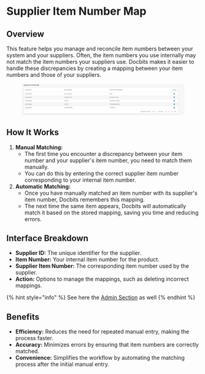 # Supplier Item Number Map

## **Overview**

This feature helps you manage and reconcile item numbers between your system and your suppliers. Often, the item numbers you use internally may not match the item numbers your suppliers use. Docbits makes it easier to handle these discrepancies by creating a mapping between your item numbers and those of your suppliers.

<figure><img src="../../../.gitbook/assets/Bildschirmfoto 2024-05-15 um 13.24.17.png" alt=""><figcaption></figcaption></figure>

## **How It Works**

1. **Manual Matching:**
   * The first time you encounter a discrepancy between your item number and your supplier's item number, you need to match them manually.
   * You can do this by entering the correct supplier item number corresponding to your internal item number.
2. **Automatic Matching:**
   * Once you have manually matched an item number with its supplier's item number, Docbits remembers this mapping.
   * The next time the same item appears, Docbits will automatically match it based on the stored mapping, saving you time and reducing errors.

## **Interface Breakdown**

* **Supplier ID:** The unique identifier for the supplier.
* **Item Number:** Your internal item number for the product.
* **Supplier Item Number:** The corresponding item number used by the supplier.
* **Action:** Options to manage the mappings, such as deleting incorrect mappings.

{% hint style="info" %}
See here the [Admin Section](../../../administration-and-setup/settings/global-settings/document-types/more-settings/supplier-item-number-map-admin-documentation.md) as well
{% endhint %}

## **Benefits**

* **Efficiency:** Reduces the need for repeated manual entry, making the process faster.
* **Accuracy:** Minimizes errors by ensuring that item numbers are correctly matched.
* **Convenience:** Simplifies the workflow by automating the matching process after the initial manual entry.
